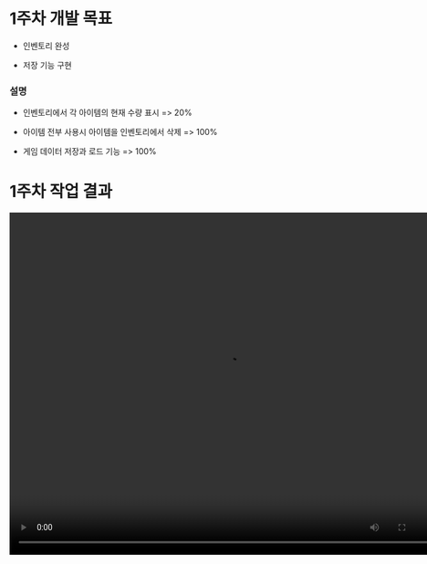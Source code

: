 # 1주차 개발 목표

* 인벤토리 완성

* 저장 기능 구현

### 설명

* 인벤토리에서 각 아이템의 현재 수량 표시 => 20%

* 아이템 전부 사용시 아이템을 인벤토리에서 삭제 => 100%

* 게임 데이터 저장과 로드 기능 => 100%


# 1주차 작업 결과

<video controls width="760" height="600">
  <source src="Regina_1주차_작업결과.mp4" type="video/mp4">
  Sorry, your browser doesn't support embedded videos.
</video>
